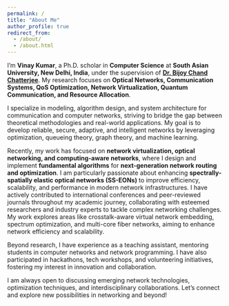 ```yaml
---
permalink: /
title: "About Me"
author_profile: true
redirect_from: 
  - /about/
  - /about.html
---
```

I’m **Vinay Kumar**, a Ph.D. scholar in **Computer Science** at **South Asian University, New Delhi, India**, under the supervision of [**Dr. Bijoy Chand Chatterjee**](https://www.bijoycc.site/). My research focuses on **Optical Networks, Communication Systems, QoS Optimization, Network Virtualization, Quantum Communication, and Resource Allocation**.  

I specialize in modeling, algorithm design, and system architecture for communication and computer networks, striving to bridge the gap between theoretical methodologies and real-world applications. My goal is to develop reliable, secure, adaptive, and intelligent networks by leveraging optimization, queueing theory, graph theory, and machine learning.  

Recently, my work has focused on **network virtualization, optical networking, and computing-aware networks**, where I design and implement **fundamental algorithms** for **next-generation network routing and optimization**. I am particularly passionate about enhancing **spectrally-spatially elastic optical networks (SS-EONs)** to improve efficiency, scalability, and performance in modern network infrastructures.
I have actively contributed to international conferences and peer-reviewed journals throughout my academic journey, collaborating with esteemed researchers and industry experts to tackle complex networking challenges. My work explores areas like crosstalk-aware virtual network embedding, spectrum optimization, and multi-core fiber networks, aiming to enhance network efficiency and scalability.

Beyond research, I have experience as a teaching assistant, mentoring students in computer networks and network programming. I have also participated in hackathons, tech workshops, and volunteering initiatives, fostering my interest in innovation and collaboration.

I am always open to discussing emerging network technologies, optimization techniques, and interdisciplinary collaborations. Let’s connect and explore new possibilities in networking and beyond!

